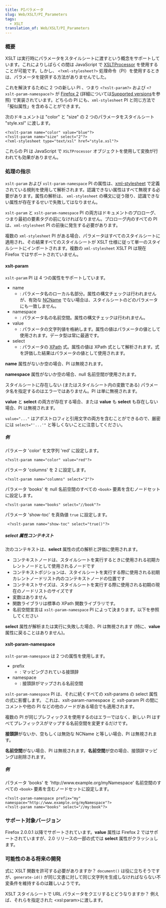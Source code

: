 ```yaml
---
title: PIパラメータ
slug: Web/XSLT/PI_Parameters
tags:
  - XSLT
translation_of: Web/XSLT/PI_Parameters
---
```

### 概要

XSLT は実行時にパラメータをスタイルシートに渡すという概念をサポートしています。これによりしばらくの間は JavaScript で [XSLTProcessor](/ja/docs/Web/API/XSLTProcessor) を使用することが可能です。しかし、 `<?xml-stylesheet?>` 処理命令（PI）を使用するときは、パラメータを提供する方法がありませんでした。

これを解決するために 2 つの新しい PI 、つまり `<?xslt-param?>` および `<?xslt-param-namespace?>` が [Firefox 2](/ja/docs/XSLT/en/Firefox_2) (詳細については[Supported versions](#supported_versions)を参照) で実装されています。どちらの PI にも、`xml-stylesheet` PI と同じ方法で「擬似属性」を含めることができます。

次のドキュメントは "color" と "size" の 2 つのパラメータをスタイルシート "style.xsl" に渡します。

    <?xslt-param name="color" value="blue"?>
    <?xslt-param name="size" select="2"?>
    <?xml-stylesheet type="text/xsl" href="style.xsl"?>

これらの PI は JavaScript で `XSLTProcessor` オブジェクトを使用して変換が行われても効果がありません。

### 処理の指示

`xslt-param` および `xslt-param-namespace` PI の属性は、[xml-stylesheet](http://www.w3.org/TR/xml-stylesheet/) で定義されている規則を使用して解析されます。認識できない属性はすべて無視する必要があります。属性の解析は、 `xml-stylesheet` の構文に従う限り、認識できない属性が存在するせいで失敗してはなりません。

`xslt-param` と `xslt-param-namespace` PI の両方はドキュメントのプロローグ、つまり最初の要素タグの前になければなりません。プロローグ内のすべての PI は、`xml-stylesheet` PI の前後に発生する必要があります。

複数の `xml-stylesheet` PI がある場合、パラメータはすべてのスタイルシートに適用され、その結果すべてのスタイルシートが XSLT 仕様に従って単一のスタイルシートにインポートされます。複数の `xml-stylesheet` XSLT PI は現在 Firefox ではサポートされていません。

#### xslt-param

`xslt-param` PI は 4 つの属性をサポートしています。

- name
  - : パラメータ名のローカル名部分。属性の構文チェックは行われませんが、有効な [NCName](http://www.w3.org/TR/REC-xml-names/#NT-NCName) でない場合は、スタイルシートのどのパラメータにも一致しません。
- namespace
  - : パラメータ名の名前空間。属性の構文チェックは行われません。
- value
  - : パラメータの文字列値を格納します。属性の値はパラメータの値として使用されます。データ型は常に最適です。
- select
  - : パラメータの [XPath](/ja/docs/XPath) 式。属性の値は XPath 式として解析されます。式を評価した結果はパラメータの値として使用されます。

**name** 属性がないか空の場合、PI は無視されます。

**namespace** 属性がないか空の場合、null 名前空間が使用されます。

スタイルシートに存在しない (またはスタイルシート内の変数である) パラメータ名を指定するのはエラーではありません。PI は単に無視されます。

**value** と **select** の両方が存在する場合、または **value** も **select** も存在しない場合、PI は無視されます。

`value="..."` はアポストロフィと引用文字の両方を含むことができるので、厳密には `select="'...'"` と等しくないことに注意してください。

##### 例

パラメータ 'color' を文字列 'red' に設定します。

    <?xslt-param name="color" value="red"?>

パラメータ 'columns' を 2 に設定します。

    <?xslt-param name="columns" select="2"?>

パラメータ 'books' を null 名前空間のすべての `<book>` 要素を含むノードセットに設定します。

    <?xslt-param name="books" select="//book"?>

パラメータ 'show-toc' を真偽値 `true` に設定します。

     <?xslt-param name="show-toc" select="true()"?>

##### select 属性コンテキスト

次のコンテキストは、**select** 属性の式の解析と評価に使用されます。

- コンテキストノードは、スタイルシートを実行するときに使用される初期カレントノードとして使用されるノードです
- コンテキストポジションは、スタイルシートを実行する際に使用される初期カレントノードリスト内のコンテキストノードの位置です
- コンテキストサイズは、スタイルシートを実行する際に使用される初期の現在のノードリストのサイズです
- 変数はありません
- 関数ライブラリは標準の XPath 関数ライブラリです。
- 名前空間宣言は `xslt-param-namespace` PI によって決まります。以下を参照してください

**select** 属性が解析または実行に失敗した場合、PI は無視されます (特に、**value** 属性に戻ることはありません)。

#### xslt-param-namespace

`xslt-param-namespace` は 2 つの属性を使用します。

- prefix
  - : マッピングされている接頭辞
- namespace
  - : 接頭辞がマップされる名前空間

`xslt-param-namespace` PI は、それに続くすべての xslt-params の select 属性の式に影響します。 これは、xslt-param-namespace と xslt-param PI の間にコメントや他の PI などの他のノードがある場合でも適用されます。

複数の PI が同じプレフィックスを使用するのはエラーではなく、新しい PI はすべてプレフィックスがマップする名前空間を変更するだけです。

**接頭辞**がないか、空もしくは無効な NCName と等しい場合、PI は無視されます。

**名前空間**がない場合、PI は無視されます。**名前空間**が空の場合、接頭辞マッピングは削除されます。

##### 例

パラメータ 'books' を 'http\://www\.example.org/myNamespace' 名前空間のすべての `<book>` 要素を含むノードセットに設定します。

    <?xslt-param-namespace prefix="my" namespace="http://www.example.org/myNamespace"?>
    <?xslt-param name="books" select="//my:book"?>

### サポート対象バージョン

Firefox 2.0.0.1 以降でサポートされています。**value** 属性は Firefox 2 ではサポートされていますが、2.0 リリースの一部の式では **select** 属性がクラッシュします。

### 可能性のある将来の開発

式に XSLT 関数を許可する必要がありますか？ `document()` は役に立ちそうですが、`generate-id()` が同じ文書に対して同じ文字列を生成しなければならない不変条件を維持するのは難しいようです。

XSLT スタイルシートで URL パラメータをクエリするとどうなりますか？ 例えば、それらを指定された \<xsl:param>に渡します。
